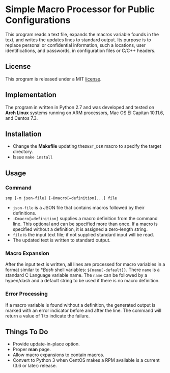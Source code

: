 # Simple Macro Processor for Public Configurations
This program reads a text file, expands the macros variable founds in the text, and writes the updates lines to standard output.  Its purpose is to replace personal or confidential information, such a locations, user identifications, and passwords, in configuration files or C/C++ headers. 

## License
This program is released under a MIT [license](./LICENSE).

## Implementation
The program in written in Python 2.7 and was developed and tested on **Arch Linux** systems running on ARM processors, Mac OS El Capitan 10.11.6, and Centos 7.3.

## Installation
* Change the **Makefile** updating the`DEST_DIR` macro to specify the target directory.
* Issue `make install`

## Usage
### Command
`smp [-m json-file] [-Dmacro[=definition]...] file`

* `json-file` is a JSON file that contains macros followed by their definitions.
* `-Dmacro[=definition]` supplies a macro definition from the command line.  This optional and can be specified more than once.  If a macro is specified without a definition, it is assigned a zero-length string.
* `file` is the input text file; if not supplied standard input will be read.
* The updated text is written to standard output.

### Macro Expansion
After the input text is written, all lines are processed for macro variables in a format similar to **Bash* shell variables: `${name[-default]}`.  There `name` is a standard C Language variable name.   The `name` can be followed by a hypen/dash and a default string to be used if there is no macro definition.

### Error Processing
If a macro variable is found without a definition, the generated output is marked with an error indicator before and after the line.  The command will return a value of 1 to indicate the failure.

## Things To Do
* Provide update-in-place option.
* Proper **man** page.
* Allow macro expansions to contain macros.
* Convert to Python 3 when CentOS makes a RPM available is a current (3.6 or later) release.
